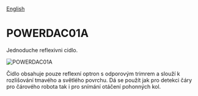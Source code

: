
[English](./README.md)
<!--- module --->
# POWERDAC01A
<!--- Emodule --->

<!--- subtitle --->Jednoduche reflexivni cidlo.<!--- Esubtitle --->

![POWERDAC01A](/doc/img/POWERDAC01A_QRcode.png)

<!--- description --->Čidlo obsahuje pouze reflexní optron s odporovým trimrem a slouží k rozlišování tmavého a světlého povrchu. Dá se použít jak pro detekci čáry pro čárového robota tak i pro snímání otáčení pohonných kol.<!--- Edescription --->
            